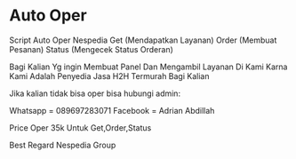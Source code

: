 # Auto Oper
Script Auto Oper Nespedia
Get (Mendapatkan Layanan)
Order (Membuat Pesanan)
Status (Mengecek Status Orderan)

Bagi Kalian Yg ingin Membuat Panel Dan Mengambil Layanan Di Kami Karna Kami Adalah Penyedia Jasa H2H Termurah Bagi Kalian

Jika kalian tidak bisa oper bisa hubungi admin:

Whatsapp = 089697283071
Facebook = Adrian Abdillah

Price Oper 35k Untuk Get,Order,Status


Best Regard
Nespedia Group
